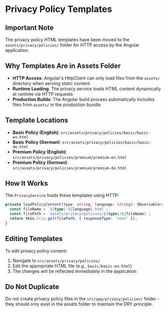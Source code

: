# Privacy Policy Templates

## Important Note

The privacy policy HTML templates have been moved to the `assets/privacy/policies/` folder for HTTP access by the Angular application.

## Why Templates Are in Assets Folder

- **HTTP Access**: Angular's HttpClient can only load files from the `assets/` directory when serving static content
- **Runtime Loading**: The privacy service loads HTML content dynamically at runtime via HTTP requests
- **Production Builds**: The Angular build process automatically includes files from `assets/` in the production bundle

## Template Locations

- **Basic Policy (English)**: `src/assets/privacy/policies/basic/basic-en.html`
- **Basic Policy (German)**: `src/assets/privacy/policies/basic/basic-de.html`
- **Premium Policy (English)**: `src/assets/privacy/policies/premium/premium-en.html`
- **Premium Policy (German)**: `src/assets/privacy/policies/premium/premium-de.html`

## How It Works

The `PrivacyService` loads these templates using HTTP:

```typescript
private loadPolicyContent(type: string, language: string): Observable<string> {
  const fileName = `${type}-${language}.html`;
  const filePath = `assets/privacy/policies/${type}/${fileName}`;
  return this.http.get(filePath, { responseType: 'text' });
}
```

## Editing Templates

To edit privacy policy content:

1. Navigate to `src/assets/privacy/policies/`
2. Edit the appropriate HTML file (e.g., `basic/basic-en.html`)
3. The changes will be reflected immediately in the application

## Do Not Duplicate

Do not create privacy policy files in the `src/app/privacy/policies/` folder - they should only exist in the assets folder to maintain the DRY principle.
